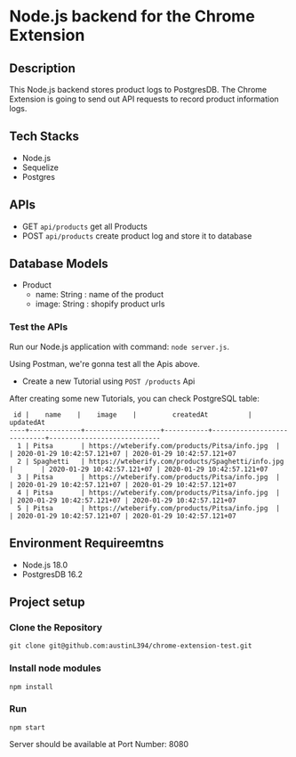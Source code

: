 # Node.js backend for the Chrome Extension


## Description
This  Node.js backend stores product logs to PostgresDB.
The Chrome Extension is going to send out API requests to record product information logs.

## Tech Stacks
- Node.js
- Sequelize
- Postgres

## APIs
- GET     `api/products`	            get all Products
- POST     `api/products`           create product log and store it to database

## 
## Database Models
- Product
   - name: String : name of the product
   - image: String : shopify product urls


### Test the APIs
Run our Node.js application with command: `node server.js`.

Using Postman, we're gonna test all the Apis above.

- Create a new Tutorial using `POST /products` Api


After creating some new Tutorials, you can check PostgreSQL table:
```testdb=# select * from tutorials;
 id |    name    |    image    |         createdAt          |         updatedAt
----+-------------+-------------------+-----------+----------------------------+----------------------------
  1 | Pitsa       | https://wteberify.com/products/Pitsa/info.jpg  |       | 2020-01-29 10:42:57.121+07 | 2020-01-29 10:42:57.121+07
  2 | Spaghetti   | https://wteberify.com/products/Spaghetti/info.jpg  |       | 2020-01-29 10:42:57.121+07 | 2020-01-29 10:42:57.121+07
  3 | Pitsa       | https://wteberify.com/products/Pitsa/info.jpg  |       | 2020-01-29 10:42:57.121+07 | 2020-01-29 10:42:57.121+07
  4 | Pitsa       | https://wteberify.com/products/Pitsa/info.jpg  |       | 2020-01-29 10:42:57.121+07 | 2020-01-29 10:42:57.121+07
  5 | Pitsa       | https://wteberify.com/products/Pitsa/info.jpg  |       | 2020-01-29 10:42:57.121+07 | 2020-01-29 10:42:57.121+07

```
## Environment Requireemtns

- Node.js 18.0
- PostgresDB 16.2

## Project setup
### Clone the Repository
```
git clone git@github.com:austinL394/chrome-extension-test.git
```
### Install node modules
```
npm install
```

### Run
```
npm start
```
Server should be available at Port Number: 8080

